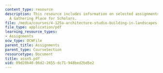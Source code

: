 ```yaml
---
content_type: resource
description: This resource includes information on selected assignments from the class
  A Gathering Place for Scholars.
file: /media/courses/4-125a-architecture-studio-building-in-landscapes-fall-2005/09d20b4006d22655dc71948bed2bd5e2_assn5.pdf
file_type: application/pdf
learning_resource_types:
- Assignments
ocw_type: OCWFile
parent_title: Assignments
parent_type: CourseSection
resourcetype: Document
title: assn5.pdf
uid: 09d20b40-06d2-2655-dc71-948bed2bd5e2
---
```


